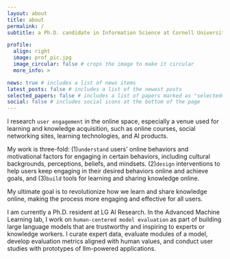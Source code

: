 ```yaml
---
layout: about
title: about
permalink: /
subtitle: a Ph.D. candidate in Information Science at Cornell University

profile:
  align: right
  image: prof_pic.jpg
  image_circular: false # crops the image to make it circular
  more_info: >

news: true # includes a list of news items
latest_posts: false # includes a list of the newest posts
selected_papers: false # includes a list of papers marked as "selected={true}"
social: false # includes social icons at the bottom of the page
---
```


I research `user engagement` in the online space, especially a venue used for learning and knowledge acquisition, such as online courses, social networking sites, learning technologies, and AI products. 

My work is three-fold:
(1)`understand` users' online behaviors and motivational factors for engaging in certain behaviors, including cultural backgrounds, perceptions, beliefs, and mindsets.
(2)`design` interventions to help users keep engaging in their desired behaviors online and achieve goals, and
(3)`build` tools for learning and sharing knowledge online.

My ultimate goal is to revolutionize how we learn and share knowledge online, making the process more engaging and effective for all users.

I am currently a Ph.D. resident at LG AI Research. In the Advanced Machine Learning lab, I work on `human-centered model evaluation` as part of building large language models that are trustworthy and inspiring to experts or knowledge workers. I curate expert data, evaluate modules of a model, develop evaluation metrics aligned with human values, and conduct user studies with prototypes of llm-powered applications.

